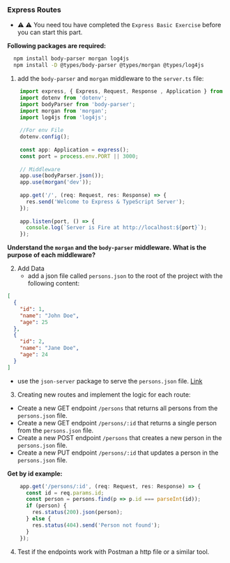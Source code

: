 ### Express Routes 
- ⚠ ⚠ You need tou have completed the `Express Basic Exercise` before you can start this part.

**Following packages are required:**
```BASH
  npm install body-parser morgan log4js
  npm install -D @types/body-parser @types/morgan @types/log4js
```

1. add the `body-parser` and `morgan` middleware to the `server.ts` file:

```TypeScript
    import express, { Express, Request, Response , Application } from 'express';
    import dotenv from 'dotenv';
    import bodyParser from 'body-parser';
    import morgan from 'morgan';
    import log4js from 'log4js';
    
    //For env File 
    dotenv.config();
    
    const app: Application = express();
    const port = process.env.PORT || 3000;
    
    // Middleware
    app.use(bodyParser.json());
    app.use(morgan('dev'));
    
    app.get('/', (req: Request, res: Response) => {
      res.send('Welcome to Express & TypeScript Server');
    });
    
    app.listen(port, () => {
      console.log(`Server is Fire at http://localhost:${port}`);
    });
```
**Understand the `morgan` and the `body-parser` middleware. What is the purpose of each middleware?**

2. Add Data
   - add a json file called `persons.json` to the root of the project with the following content:

```JSON
[
  {
    "id": 1,
    "name": "John Doe",
    "age": 25
  },
  {
    "id": 2,
    "name": "Jane Doe",
    "age": 24
  }
]
```
- use the `json-server` package to serve the `persons.json` file. [Link](https://www.npmjs.com/package/json-server)

3. Creating new routes and implement the logic for each route:
 - Create a new GET endpoint `/persons` that returns all persons from the `persons.json` file.
 - Create a new GET endpoint `/persons/:id` that returns a single person from the `persons.json` file.
 - Create a new POST endpoint `/persons` that creates a new person in the `persons.json` file.
 - Create a new PUT endpoint `/persons/:id` that updates a person in the `persons.json` file.

**Get by id example:**
```TypeScript
    app.get('/persons/:id', (req: Request, res: Response) => {
      const id = req.params.id;
      const person = persons.find(p => p.id === parseInt(id));
      if (person) {
        res.status(200).json(person);
      } else {
        res.status(404).send('Person not found');
      }
    });
```

4. Test if the endpoints work with Postman a http file or a similar tool.